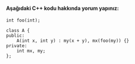 #### Aşağıdaki C++ kodu hakkında yorum yapınız:

```
int foo(int);

class A {
public:
	A(int x, int y) : my(x + y), mx(foo(my)) {}
private:
	int mx, my;
};
```

